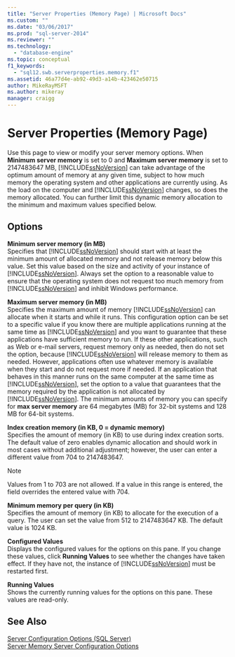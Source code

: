 ```yaml
---
title: "Server Properties (Memory Page) | Microsoft Docs"
ms.custom: ""
ms.date: "03/06/2017"
ms.prod: "sql-server-2014"
ms.reviewer: ""
ms.technology: 
  - "database-engine"
ms.topic: conceptual
f1_keywords: 
  - "sql12.swb.serverproperties.memory.f1"
ms.assetid: 46a77d4e-ab92-49d3-a14b-423462e50715
author: MikeRayMSFT
ms.author: mikeray
manager: craigg
---
```

# Server Properties (Memory Page)
  Use this page to view or modify your server memory options. When **Minimum server memory** is set to 0 and **Maximum server memory** is set to 2147483647 MB, [!INCLUDE[ssNoVersion](../../includes/ssnoversion-md.md)] can take advantage of the optimum amount of memory at any given time, subject to how much memory the operating system and other applications are currently using. As the load on the computer and [!INCLUDE[ssNoVersion](../../includes/ssnoversion-md.md)] changes, so does the memory allocated. You can further limit this dynamic memory allocation to the minimum and maximum values specified below.  
  
## Options  
 **Minimum server memory (in MB)**  
 Specifies that [!INCLUDE[ssNoVersion](../../includes/ssnoversion-md.md)] should start with at least the minimum amount of allocated memory and not release memory below this value. Set this value based on the size and activity of your instance of [!INCLUDE[ssNoVersion](../../includes/ssnoversion-md.md)]. Always set the option to a reasonable value to ensure that the operating system does not request too much memory from [!INCLUDE[ssNoVersion](../../includes/ssnoversion-md.md)] and inhibit Windows performance.  
  
 **Maximum server memory (in MB)**  
 Specifies the maximum amount of memory [!INCLUDE[ssNoVersion](../../includes/ssnoversion-md.md)] can allocate when it starts and while it runs. This configuration option can be set to a specific value if you know there are multiple applications running at the same time as [!INCLUDE[ssNoVersion](../../includes/ssnoversion-md.md)] and you want to guarantee that these applications have sufficient memory to run. If these other applications, such as Web or e-mail servers, request memory only as needed, then do not set the option, because [!INCLUDE[ssNoVersion](../../includes/ssnoversion-md.md)] will release memory to them as needed. However, applications often use whatever memory is available when they start and do not request more if needed. If an application that behaves in this manner runs on the same computer at the same time as [!INCLUDE[ssNoVersion](../../includes/ssnoversion-md.md)], set the option to a value that guarantees that the memory required by the application is not allocated by [!INCLUDE[ssNoVersion](../../includes/ssnoversion-md.md)]. The minimum amounts of memory you can specify for **max server memory** are 64 megabytes (MB) for 32-bit systems and 128 MB for 64-bit systems.  
  
 **Index creation memory (in KB, 0 = dynamic memory)**  
 Specifies the amount of memory (in KB) to use during index creation sorts. The default value of zero enables dynamic allocation and should work in most cases without additional adjustment; however, the user can enter a different value from 704 to 2147483647.  
  
> [!NOTE]  
>  Values from 1 to 703 are not allowed. If a value in this range is entered, the field overrides the entered value with 704.  
  
 **Minimum memory per query (in KB)**  
 Specifies the amount of memory (in KB) to allocate for the execution of a query. The user can set the value from 512 to 2147483647 KB. The default value is 1024 KB.  
  
 **Configured Values**  
 Displays the configured values for the options on this pane. If you change these values, click **Running Values** to see whether the changes have taken effect. If they have not, the instance of [!INCLUDE[ssNoVersion](../../includes/ssnoversion-md.md)] must be restarted first.  
  
 **Running Values**  
 Shows the currently running values for the options on this pane. These values are read-only.  
  
## See Also  
 [Server Configuration Options &#40;SQL Server&#41;](server-configuration-options-sql-server.md)   
 [Server Memory Server Configuration Options](server-memory-server-configuration-options.md)  
  
  
